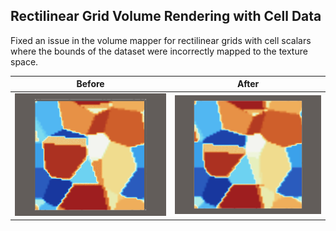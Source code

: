 ## Rectilinear Grid Volume Rendering with Cell Data

Fixed an issue in the volume mapper for rectilinear grids with cell scalars where the bounds of the
dataset were incorrectly mapped to the texture space.

|Before|After|
|:--:|:--:|
|![](./rectgrid_celldata_pre.png)|![](./rectgrid_celldata_fixed.png)|
